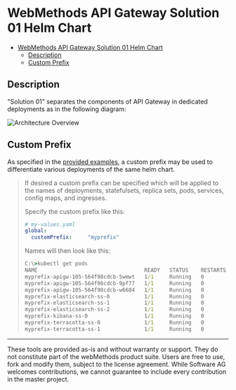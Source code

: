 # WebMethods API Gateway Solution 01 Helm Chart

- [WebMethods API Gateway Solution 01 Helm Chart](#webmethods-api-gateway-solution-01-helm-chart)
  - [Description](#description)
  - [Custom Prefix](#custom-prefix)

## Description

"Solution 01" separates the components of API Gateway in dedicated deployments as in the following diagram:

![Architecture Overview](architecture.svg)

## Custom Prefix

As specified in the [provided examples](https://github.com/SoftwareAG/webmethods-api-gateway/tree/master/samples/kubernetes/helm/cluster-deployment/apigateway#custom-prefix), a custom prefix may be used to differentiate various deployments of the same helm chart.

> If desired a custom prefix can be specified which will be applied to the names of deployments, statefulsets,
> replica sets, pods, services, config maps, and ingresses.
>
> Specify the custom prefix like this:
>
> ```yaml
> # my-values.yaml
> global:
>   customPrefix:     "myprefix"
> ```
>
> Names will then look like this:
>
> ```bat
> C:\>kubectl get pods
> NAME                                  READY   STATUS    RESTARTS   AGE
> myprefix-apigw-105-564f98cdcb-5wmwt   1/1     Running   0          20m
> myprefix-apigw-105-564f98cdcb-9pf77   1/1     Running   0          20m
> myprefix-apigw-105-564f98cdcb-w6684   1/1     Running   0          20m
> myprefix-elasticsearch-ss-0           1/1     Running   0          20m
> myprefix-elasticsearch-ss-1           1/1     Running   0          19m
> myprefix-elasticsearch-ss-2           1/1     Running   0          19m
> myprefix-kibana-ss-0                  1/1     Running   0          20m
> myprefix-terracotta-ss-0              1/1     Running   0          20m
> myprefix-terracotta-ss-1              1/1     Running   0          19m
> ```


______________________
These tools are provided as-is and without warranty or support. They do not constitute part of the webMethods product suite. Users are free to use, fork and modify them, subject to the license agreement. While Software AG welcomes contributions, we cannot guarantee to include every contribution in the master project.	
